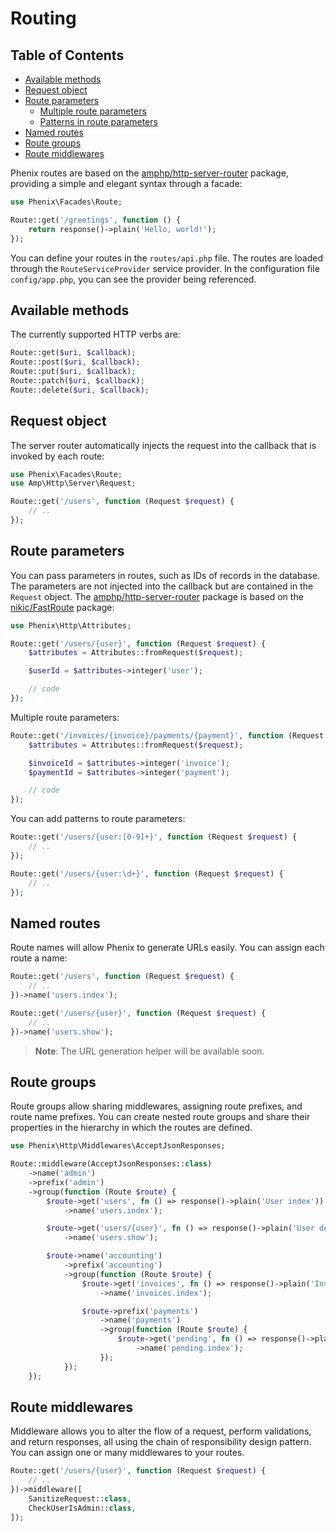 # Routing

## Table of Contents

- [Available methods](#available-methods)
- [Request object](#request-object)
- [Route parameters](#route-parameters)
    - [Multiple route parameters](#multiple-route-parameters)
    - [Patterns in route parameters](#patterns-in-route-parameters)
- [Named routes](#named-routes)
- [Route groups](#route-groups)
- [Route middlewares](#route-middlewares)

Phenix routes are based on the [amphp/http-server-router](https://amphp.org/http-server-router) package, providing a simple and elegant syntax through a facade:

```php
use Phenix\Facades\Route;

Route::get('/greetings', function () {
    return response()->plain('Hello, world!');
});
```

You can define your routes in the `routes/api.php` file. The routes are loaded through the `RouteServiceProvider` service provider. In the configuration file `config/app.php`, you can see the provider being referenced.

## Available methods

The currently supported HTTP verbs are:

```php
Route::get($uri, $callback);
Route::post($uri, $callback);
Route::put($uri, $callback);
Route::patch($uri, $callback);
Route::delete($uri, $callback);
```

## Request object

The server router automatically injects the request into the callback that is invoked by each route:

```php
use Phenix\Facades\Route;
use Amp\Http\Server\Request;

Route::get('/users', function (Request $request) {
    // ..
});
```

## Route parameters

You can pass parameters in routes, such as IDs of records in the database. The parameters are not injected into the callback but are contained in the `Request` object. The [amphp/http-server-router](https://amphp.org/http-server-router) package is based on the [nikic/FastRoute](https://github.com/nikic/FastRoute) package:

```php
use Phenix\Http\Attributes;

Route::get('/users/{user}', function (Request $request) {
    $attributes = Attributes::fromRequest($request);

    $userId = $attributes->integer('user');

    // code
});
```

Multiple route parameters:

```php
Route::get('/invoices/{invoice}/payments/{payment}', function (Request $request) {
    $attributes = Attributes::fromRequest($request);

    $invoiceId = $attributes->integer('invoice');
    $paymentId = $attributes->integer('payment');

    // code
});
```

You can add patterns to route parameters:

```php
Route::get('/users/{user:[0-9]+}', function (Request $request) {
    // ..
});

Route::get('/users/{user:\d+}', function (Request $request) {
    // ..
});
```

## Named routes

Route names will allow Phenix to generate URLs easily. You can assign each route a name:

```php
Route::get('/users', function (Request $request) {
    // ..
})->name('users.index');

Route::get('/users/{user}', function (Request $request) {
    // ..
})->name('users.show');
```

> **Note**: The URL generation helper will be available soon.

## Route groups

Route groups allow sharing middlewares, assigning route prefixes, and route name prefixes. You can create nested route groups and share their properties in the hierarchy in which the routes are defined.

```php
use Phenix\Http\Middlewares\AcceptJsonResponses;

Route::middleware(AcceptJsonResponses::class)
    ->name('admin')
    ->prefix('admin')
    ->group(function (Route $route) {
        $route->get('users', fn () => response()->plain('User index'))
            ->name('users.index');

        $route->get('users/{user}', fn () => response()->plain('User details'))
            ->name('users.show');

        $route->name('accounting')
            ->prefix('accounting')
            ->group(function (Route $route) {
                $route->get('invoices', fn () => response()->plain('Invoice index'))
                    ->name('invoices.index');

                $route->prefix('payments')
                    ->name('payments')
                    ->group(function (Route $route) {
                        $route->get('pending', fn () => response()->plain('Payments index'))
                            ->name('pending.index');
                    });
            });
    });
```

## Route middlewares

Middleware allows you to alter the flow of a request, perform validations, and return responses, all using the chain of responsibility design pattern. You can assign one or many middlewares to your routes.

```php
Route::get('/users/{user}', function (Request $request) {
    // ..
})->middleware([
    SanitizeRequest::class,
    CheckUserIsAdmin::class,
]);
```

